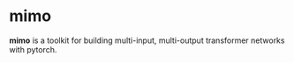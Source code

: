 mimo
======================

__mimo__ is a toolkit for building multi-input, multi-output transformer networks with pytorch.

